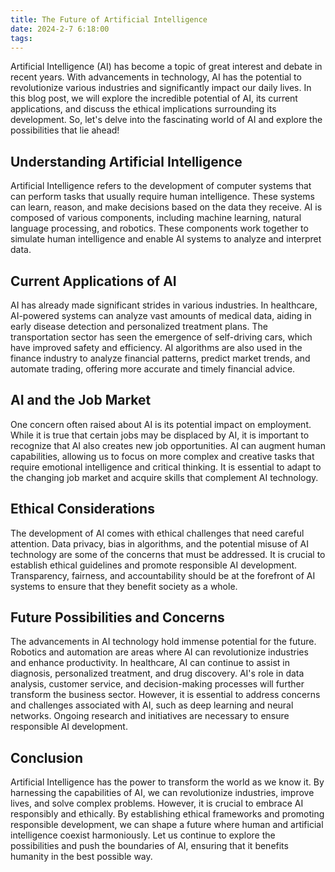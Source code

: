 ```yaml
---
title: The Future of Artificial Intelligence
date: 2024-2-7 6:18:00
tags:
---
```

Artificial Intelligence (AI) has become a topic of great interest and debate in recent years. With advancements in technology, AI has the potential to revolutionize various industries and significantly impact our daily lives. In this blog post, we will explore the incredible potential of AI, its current applications, and discuss the ethical implications surrounding its development. So, let's delve into the fascinating world of AI and explore the possibilities that lie ahead!

## Understanding Artificial Intelligence
Artificial Intelligence refers to the development of computer systems that can perform tasks that usually require human intelligence. These systems can learn, reason, and make decisions based on the data they receive. AI is composed of various components, including machine learning, natural language processing, and robotics. These components work together to simulate human intelligence and enable AI systems to analyze and interpret data.

## Current Applications of AI
AI has already made significant strides in various industries. In healthcare, AI-powered systems can analyze vast amounts of medical data, aiding in early disease detection and personalized treatment plans. The transportation sector has seen the emergence of self-driving cars, which have improved safety and efficiency. AI algorithms are also used in the finance industry to analyze financial patterns, predict market trends, and automate trading, offering more accurate and timely financial advice.

## AI and the Job Market
One concern often raised about AI is its potential impact on employment. While it is true that certain jobs may be displaced by AI, it is important to recognize that AI also creates new job opportunities. AI can augment human capabilities, allowing us to focus on more complex and creative tasks that require emotional intelligence and critical thinking. It is essential to adapt to the changing job market and acquire skills that complement AI technology.

## Ethical Considerations
The development of AI comes with ethical challenges that need careful attention. Data privacy, bias in algorithms, and the potential misuse of AI technology are some of the concerns that must be addressed. It is crucial to establish ethical guidelines and promote responsible AI development. Transparency, fairness, and accountability should be at the forefront of AI systems to ensure that they benefit society as a whole.

## Future Possibilities and Concerns
The advancements in AI technology hold immense potential for the future. Robotics and automation are areas where AI can revolutionize industries and enhance productivity. In healthcare, AI can continue to assist in diagnosis, personalized treatment, and drug discovery. AI's role in data analysis, customer service, and decision-making processes will further transform the business sector. However, it is essential to address concerns and challenges associated with AI, such as deep learning and neural networks. Ongoing research and initiatives are necessary to ensure responsible AI development.

## Conclusion
Artificial Intelligence has the power to transform the world as we know it. By harnessing the capabilities of AI, we can revolutionize industries, improve lives, and solve complex problems. However, it is crucial to embrace AI responsibly and ethically. By establishing ethical frameworks and promoting responsible development, we can shape a future where human and artificial intelligence coexist harmoniously. Let us continue to explore the possibilities and push the boundaries of AI, ensuring that it benefits humanity in the best possible way.



